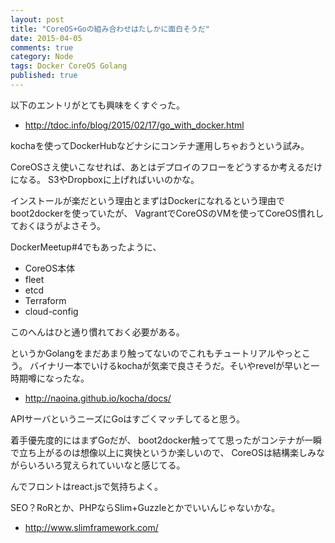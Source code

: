 ```yaml
---
layout: post
title: "CoreOS+Goの組み合わせはたしかに面白そうだ"
date: 2015-04-05
comments: true
category: Node
tags: Docker CoreOS Golang
published: true
---
```


以下のエントリがとても興味をくすぐった。

- <http://tdoc.info/blog/2015/02/17/go_with_docker.html>

kochaを使ってDockerHubなどナシにコンテナ運用しちゃおうという試み。

CoreOSさえ使いこなせれば、あとはデプロイのフローをどうするか考えるだけになる。
S3やDropboxに上げればいいのかな。

インストールが楽だという理由とまずはDockerになれるという理由でboot2dockerを使っていたが、
VagrantでCoreOSのVMを使ってCoreOS慣れしておくほうがよさそう。

DockerMeetup#4でもあったように、

- CoreOS本体
- fleet
- etcd
- Terraform
- cloud-config

このへんはひと通り慣れておく必要がある。

というかGolangをまだあまり触ってないのでこれもチュートリアルやっとこう。
バイナリ一本でいけるkochaが気楽で良さそうだ。そいやrevelが早いと一時期噂になったな。

- <http://naoina.github.io/kocha/docs/>

APIサーバというニーズにGoはすごくマッチしてると思う。

着手優先度的にはまずGoだが、
boot2docker触ってて思ったがコンテナが一瞬で立ち上がるのは想像以上に爽快というか楽しいので、
CoreOSは結構楽しみながらいろいろ覚えられていいなと感じてる。

んでフロントはreact.jsで気持ちよく。


SEO？RoRとか、PHPならSlim+Guzzleとかでいいんじゃないかな。

- <http://www.slimframework.com/>
